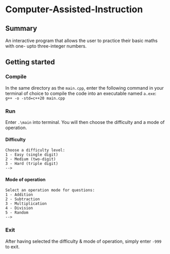 # Computer-Assisted-Instruction

## Summary
An interactive program that allows the user to practice their basic maths with one- upto three-integer numbers.

## Getting started
### Compile
In the same directory as the `main.cpp`, enter the following command in your terminal of choice to compile the code into an executable named `a.exe`:<br>
`g++ -o -std=c++20 main.cpp`

### Run
Enter `.\main` into terminal. You will then choose the difficulty and a mode of operation.

#### Difficulty
```
Choose a difficulty level:
1 - Easy (single digit)
2 - Medium (two-digit)
3 - Hard (triple digit)
-->
```

#### Mode of operation
```
Select an operation mode for questions:
1 - Addition
2 - Subtraction
3 - Multiplication
4 - Division
5 - Random
-->
```

### Exit
After having selected the difficulty & mode of operation, simply enter `-999` to exit.
